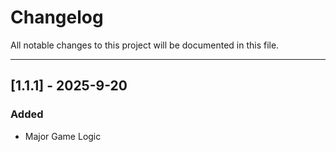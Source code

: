 # Changelog
All notable changes to this project will be documented in this file.    

---

## [1.1.1] - 2025-9-20
### Added
- Major Game Logic   